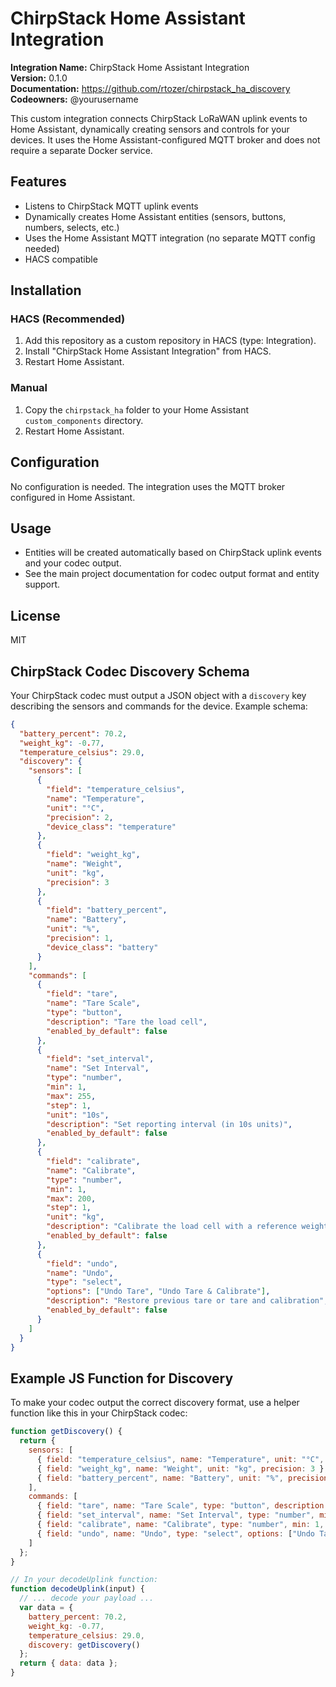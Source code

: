 # ChirpStack Home Assistant Integration

**Integration Name:** ChirpStack Home Assistant Integration  
**Version:** 0.1.0  
**Documentation:** https://github.com/rtozer/chirpstack_ha_discovery  
**Codeowners:** @yourusername  

This custom integration connects ChirpStack LoRaWAN uplink events to Home Assistant, dynamically creating sensors and controls for your devices. It uses the Home Assistant-configured MQTT broker and does not require a separate Docker service.

## Features
- Listens to ChirpStack MQTT uplink events
- Dynamically creates Home Assistant entities (sensors, buttons, numbers, selects, etc.)
- Uses the Home Assistant MQTT integration (no separate MQTT config needed)
- HACS compatible

## Installation

### HACS (Recommended)
1. Add this repository as a custom repository in HACS (type: Integration).
2. Install "ChirpStack Home Assistant Integration" from HACS.
3. Restart Home Assistant.

### Manual
1. Copy the `chirpstack_ha` folder to your Home Assistant `custom_components` directory.
2. Restart Home Assistant.

## Configuration
No configuration is needed. The integration uses the MQTT broker configured in Home Assistant.

## Usage
- Entities will be created automatically based on ChirpStack uplink events and your codec output.
- See the main project documentation for codec output format and entity support.

## License
MIT 

## ChirpStack Codec Discovery Schema

Your ChirpStack codec must output a JSON object with a `discovery` key describing the sensors and commands for the device. Example schema:

```json
{
  "battery_percent": 70.2,
  "weight_kg": -0.77,
  "temperature_celsius": 29.0,
  "discovery": {
    "sensors": [
      {
        "field": "temperature_celsius",
        "name": "Temperature",
        "unit": "°C",
        "precision": 2,
        "device_class": "temperature"
      },
      {
        "field": "weight_kg",
        "name": "Weight",
        "unit": "kg",
        "precision": 3
      },
      {
        "field": "battery_percent",
        "name": "Battery",
        "unit": "%",
        "precision": 1,
        "device_class": "battery"
      }
    ],
    "commands": [
      {
        "field": "tare",
        "name": "Tare Scale",
        "type": "button",
        "description": "Tare the load cell",
        "enabled_by_default": false
      },
      {
        "field": "set_interval",
        "name": "Set Interval",
        "type": "number",
        "min": 1,
        "max": 255,
        "step": 1,
        "unit": "10s",
        "description": "Set reporting interval (in 10s units)",
        "enabled_by_default": false
      },
      {
        "field": "calibrate",
        "name": "Calibrate",
        "type": "number",
        "min": 1,
        "max": 200,
        "step": 1,
        "unit": "kg",
        "description": "Calibrate the load cell with a reference weight (kg)",
        "enabled_by_default": false
      },
      {
        "field": "undo",
        "name": "Undo",
        "type": "select",
        "options": ["Undo Tare", "Undo Tare & Calibrate"],
        "description": "Restore previous tare or tare and calibration",
        "enabled_by_default": false
      }
    ]
  }
}
```

## Example JS Function for Discovery

To make your codec output the correct discovery format, use a helper function like this in your ChirpStack codec:

```js
function getDiscovery() {
  return {
    sensors: [
      { field: "temperature_celsius", name: "Temperature", unit: "°C", precision: 2, device_class: "temperature" },
      { field: "weight_kg", name: "Weight", unit: "kg", precision: 3 },
      { field: "battery_percent", name: "Battery", unit: "%", precision: 1, device_class: "battery" }
    ],
    commands: [
      { field: "tare", name: "Tare Scale", type: "button", description: "Tare the load cell", enabled_by_default: false },
      { field: "set_interval", name: "Set Interval", type: "number", min: 1, max: 255, step: 1, unit: "10s", description: "Set reporting interval (in 10s units)", enabled_by_default: false },
      { field: "calibrate", name: "Calibrate", type: "number", min: 1, max: 200, step: 1, unit: "kg", description: "Calibrate the load cell with a reference weight (kg)", enabled_by_default: false },
      { field: "undo", name: "Undo", type: "select", options: ["Undo Tare", "Undo Tare & Calibrate"], description: "Restore previous tare or tare and calibration", enabled_by_default: false }
    ]
  };
}

// In your decodeUplink function:
function decodeUplink(input) {
  // ... decode your payload ...
  var data = {
    battery_percent: 70.2,
    weight_kg: -0.77,
    temperature_celsius: 29.0,
    discovery: getDiscovery()
  };
  return { data: data };
}
``` 